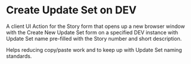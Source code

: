 # Create Update Set on DEV

A client UI Action for the Story form that opens up a new browser window with the Create New Update Set form on a specified DEV instance with Update Set name pre-filled with the Story number and short description.

Helps reducing copy/paste work and to keep up with Update Set naming standards.
